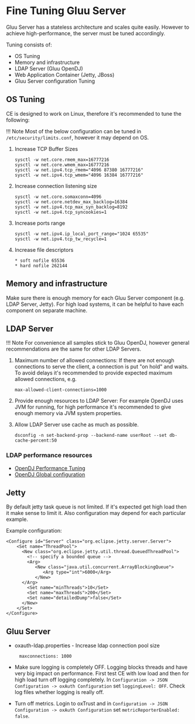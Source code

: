 # Fine Tuning Gluu Server
Gluu Server has a stateless architecture and scales quite easily. However to achieve high-performance, the server must be tuned accordingly.

Tuning consists of:

- OS Tuning   
- Memory and infrastructure   
- LDAP Server (Gluu OpenDJ)      
- Web Application Container (Jetty, JBoss)   
- Gluu Server configuration Tuning    

## OS Tuning

CE is designed to work on Linux, therefore it's recommended to tune the following:

!!! Note
    Most of the below configuration can be tuned in `/etc/security/limits.conf`, however it may depend on OS. 

1. Increase TCP Buffer Sizes
   ```
   sysctl -w net.core.rmem_max=16777216
   sysctl -w net.core.wmem_max=16777216
   sysctl -w net.ipv4.tcp_rmem="4096 87380 16777216"
   sysctl -w net.ipv4.tcp_wmem="4096 16384 16777216"
   ```

1. Increase connection listening size
   ```
   sysctl -w net.core.somaxconn=4096
   sysctl -w net.core.netdev_max_backlog=16384
   sysctl -w net.ipv4.tcp_max_syn_backlog=8192
   sysctl -w net.ipv4.tcp_syncookies=1
   ```

1. Increase ports range
   ```
   sysctl -w net.ipv4.ip_local_port_range="1024 65535"
   sysctl -w net.ipv4.tcp_tw_recycle=1
   ```

1. Increase file descriptors

   ```
   * soft nofile 65536
   * hard nofile 262144
   ```

## Memory and infrastructure

Make sure there is enough memory for each Gluu Server component (e.g. LDAP Server, Jetty). For high load systems, it can be helpful to have each component on separate machine.  

## LDAP Server

!!! Note
    For convenience all samples stick to Gluu OpenDJ, however general recommendations are the same for other LDAP Servers.

1. Maximum number of allowed connections: If there are not enough connections to serve the client, a connection is
put "on hold" and waits. To avoid delays it's recommended to provide expected maximum allowed connections, e.g. 

    ```
    max-allowed-client-connections=1000
    ```
    
1. Provide enough resources to LDAP Server: For example OpenDJ uses JVM for running, for high performance it's
    recommended to give enough memory via JVM system properties.
1. Allow LDAP Server use cache as much as possible.

   ```
   dsconfig -n set-backend-prop --backend-name userRoot --set db-cache-percent:50
   ```

### LDAP performance resources

- [OpenDJ Performance Tuning](https://backstage.forgerock.com/#!/docs/opendj/2.6.0/admin-guide/chap-tuning)
- [OpenDJ Global configuration](http://opendj.forgerock.org/opendj-server/configref/global.html#max-allowed-client-connections)


## Jetty

By default jetty task queue is not limited. If it's expected get high load then it make sense to limit it. Also configuration may depend for each particular example.

Example configuration:
```
<Configure id="Server" class="org.eclipse.jetty.server.Server">
    <Set name="ThreadPool">
      <New class="org.eclipse.jetty.util.thread.QueuedThreadPool">
        <!-- specify a bounded queue -->
        <Arg>
           <New class="java.util.concurrent.ArrayBlockingQueue">
              <Arg type="int">6000</Arg>
           </New>
      </Arg>
        <Set name="minThreads">10</Set>
        <Set name="maxThreads">200</Set>
        <Set name="detailedDump">false</Set>
      </New>
    </Set>
</Configure>
```

## Gluu Server

- oxauth-ldap.properties - Increase ldap connection pool size
```
     maxconnections: 1000
```

- Make sure logging is completely OFF. Logging blocks threads and have very big impact on performance. First test CE with low load and then for high load turn off logging completely.
In `Configuration -> JSON Configuration -> oxAuth Configuration` set `loggingLevel: OFF`. Check log files whether logging is really off.
 
- Turn off metrics. Login to oxTrust and in `Configuration -> JSON Configuration -> oxAuth Configuration` set `metricReporterEnabled: false`.
